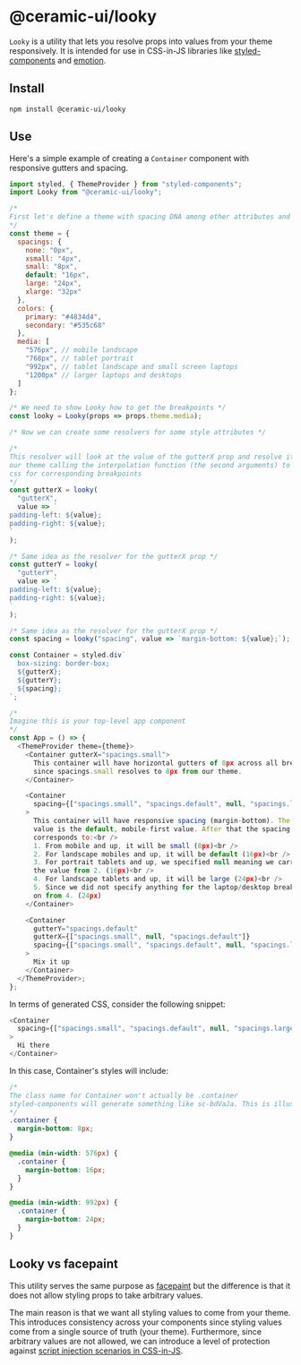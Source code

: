 # @ceramic-ui/looky

`Looky` is a utility that lets you resolve props into values from your theme responsively. It is intended for use in CSS-in-JS libraries like [styled-components][s-c] and [emotion][emotion].

## Install

```
npm install @ceramic-ui/looky
```

## Use

Here's a simple example of creating a `Container` component with responsive gutters and spacing.

```js
import styled, { ThemeProvider } from "styled-components";
import Looky from "@ceramic-ui/looky";

/*
First let's define a theme with spacing DNA among other attributes and a `media` property listing our breakpoints
*/
const theme = {
  spacings: {
    none: "0px",
    xsmall: "4px",
    small: "8px",
    default: "16px",
    large: "24px",
    xlarge: "32px"
  },
  colors: {
    primary: "#4834d4",
    secondary: "#535c68"
  },
  media: [
    "576px", // mobile landscape
    "768px", // tablet portrait
    "992px", // tablet landscape and small screen laptops
    "1200px" // larger laptops and desktops
  ]
};

/* We need to show Looky how to get the breakpoints */
const looky = Looky(props => props.theme.media);

/* Now we can create some resolvers for some style attributes */

/*
This resolver will look at the value of the gutterX prop and resolve it from
our theme calling the interpolation function (the second arguments) to generate
css for corresponding breakpoints
*/
const gutterX = looky(
  "gutterX",
  value => `
padding-left: ${value};
padding-right: ${value};
`
);

/* Same idea as the resolver for the gutterX prop */
const gutterY = looky(
  "gutterY",
  value => `
padding-left: ${value};
padding-right: ${value};
`
);

/* Same idea as the resolver for the gutterX prop */
const spacing = looky("spacing", value => `margin-bottom: ${value};`);

const Container = styled.div`
  box-sizing: border-box;
  ${gutterX};
  ${gutterY};
  ${spacing};
`;

/*
Imagine this is your top-level app component
*/
const App = () => {
  <ThemeProvider theme={theme}>
    <Container gutterX="spacings.small">
      This container will have horizontal gutters of 8px across all breakpoints
      since spacings.small resolves to 8px from our theme.
    </Container>

    <Container
      spacing={["spacings.small", "spacings.default", null, "spacings.large"]}
    >
      This container will have responsive spacing (margin-bottom). The first
      value is the default, mobile-first value. After that the spacing
      corresponds to:<br />
      1. From mobile and up, it will be small (8px)<br />
      2. For landscape mobiles and up, it will be default (16px)<br />
      3. For portrait tablets and up, we specified null meaning we carry on with
      the value from 2. (16px)<br />
      4. For landscape tablets and up, it will be large (24px)<br />
      5. Since we did not specify anything for the laptop/desktop breakpoint we carry
      on from 4. (24px)
    </Container>

    <Container
      gutterY="spacings.default"
      gutterX={["spacings.small", null, "spacings.default"]}
      spacing={["spacings.small", "spacings.default", null, "spacings.large"]}
    >
      Mix it up
    </Container>
  </ThemeProvider>;
};
```

In terms of generated CSS, consider the following snippet:

```js
<Container
  spacing={["spacings.small", "spacings.default", null, "spacings.large"]}
>
  Hi there
</Container>
```

In this case, Container's styles will include:

```css
/*
The class name for Container won't actually be .container
styled-components will generate something like sc-bdVaJa. This is illustrative.
*/
.container {
  margin-bottom: 8px;
}

@media (min-width: 576px) {
  .container {
    margin-bottom: 16px;
  }
}

@media (min-width: 992px) {
  .container {
    margin-bottom: 24px;
  }
}
```

## Looky vs facepaint

This utility serves the same purpose as [facepaint][facepaint] but the difference is that it does not allow styling props to take arbitrary values.

The main reason is that we want all styling values to come from your theme. This introduces consistency across your components since styling values come from a single source of truth (your theme). Furthermore, since arbitrary values are not allowed, we can introduce a level of protection against [script injection scenarios in CSS-in-JS][injection].

[facepaint]: https://github.com/emotion-js/facepaint
[s-c]: https://www.styled-components.com/
[emotion]: https://emotion.sh/
[injection]: https://www.styled-components.com/docs/advanced#security
